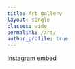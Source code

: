 ```yaml
---
title: Art gallery
layout: single
classes: wide
permalink: /art/
author_profile: true
---
```

Instagram embed


<embed-instagram-feed url="https://v1.nocodeapi.com/rifusaki/instagram/eqgOoEiTBGzBNCEG"></embed-instagram-feed>